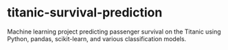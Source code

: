# titanic-survival-prediction
Machine learning project predicting passenger survival on the Titanic using Python, pandas, scikit-learn, and various classification models.
